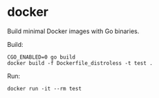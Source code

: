 # docker

Build minimal Docker images with Go binaries.

Build:
```
CGO_ENABLED=0 go build
docker build -f Dockerfile_distroless -t test .

```

Run:
```
docker run -it --rm test
```
